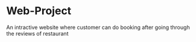 # Web-Project
An intractive website where customer can do booking after going through the reviews of restaurant
